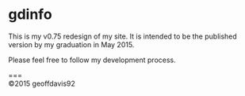 # gdinfo
<p>This is my
    v0.75 
    redesign of my site. It is intended to be the published version by my graduation in May 2015.</p>
<p>Please feel free to follow my development process.</p>
===
<footer>&copy;2015 geoffdavis92</footer>
